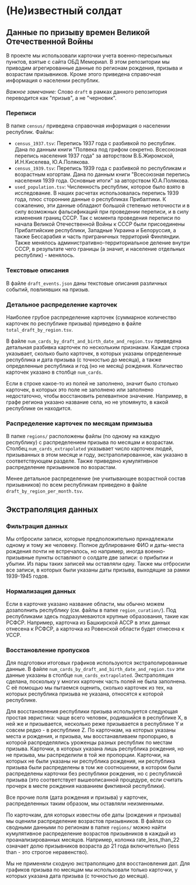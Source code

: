 # (Не)известный солдат
## Данные по призыву времен Великой Отечественной Войны

В проекте мы использовали карточки учета военно-пересыльных пунктов, взятые с сайта ОБД Мемориал. В этом репозитории мы приводим агрегированные данные по регионам рождения, призыва и возрастам призывников. Кроме этого приведена справочная информация о населении республик.

*Важное замечание:* Слово `draft` в рамках данного репозитория переводится как "призыв", а не "черновик".

### Переписи
В папке `census/` приведена справочная информация о населении республик. Файлы:
* `census_1937.tsv`: Перепись 1937 года с разбивкой по республик. Дана по данным книги "Полвека под грифом секретно. Всесоюзная перепись населения 1937 года" за авторством В.Б.Жиромской, И.Н.Киселева, Ю.А.Полякова.
* `census_1939.tsv`: Перепись 1939 года с разбивкой по республикам и возрастным когортам. Дана по данным книги "Всесоюзная перепись населения 1939 года. Основные итоги" за авторством Ю.А.Полякова.
* `used_population.tsv`:  Численность республик, которое было взято в исследование. В наших расчетах использовалась перепись 1939 года, плюс сторонние данные о республиках Прибалтики. К сожалению, эти данные обладают большой степенью неточности  и в силу возможных фальсификаций при проведении переписи, и в силу изменения границ СССР. Так с момента проведения переписи по начала Великой Отечественной Войны к СССР были присоединены Прибалтийские республики, Западные Украина и Белоруссия, а также Бессарабия и часть приграничных территорий Финляндии. Также менялось административно-территориальное деление внутри СССР, в результате чего границы (а значит, и население отдельных республик) - менялось.

### Текстовые описания
В файле `draft_events.json` даны текстовые описания различных событий, повлиявших на призыв.

### Детальное распределение карточек
Наиболее грубое распределение карточек (суммарное количество карточек по республике призыва) приведено в файле `total_draft_by_region.tsv`.

В файле `num_cards_by_draft_and_birth_date_and_region.tsv` приведена детальная разбивка карточек по нескольким признакам. Каждая строка указывает, сколько было карточек, в которых указаны определенные республика и дата призыва (с точностью до месяца), а также определенные республика и год (но не месяц) рождения. Количество карточек указано в столбце `num_cards`.

Если в строке какое-то из полей не заполнено, значит было столько карточек, в которых это поле не заполнено или заполнено недостаточно, чтобы восстановить релевантное значение. Например, в графе региона указано название села, но не упомянуто, в какой республике он находится.

### Распределение карточек по месяцам примзыва
В папке `regions/` расположены файлы (по одному на каждую республику) с распределением призыва по месяцам и возрастам. Столбец `num_cards_extrapolated` указывает число карточек людей, призыванных в этом месяце и году, экстраполированное, как указано в соответствующем разделе. Также приведено кумулятивное распределение призывников по возрастам.

Менее детальное распределение (не учитывающее возрастной состав призывников) по всем республикам приведено в файле `draft_by_region_per_month.tsv`.

## Экстраполяция данных

### Фильтрация данных
Мы отбросили записи, которые предположительно принадлежали одному и тому же человеку. Полное дублирование ФИО и даты-места рождения почти не встречалось, но например, иногда военно-призывные пункты оставляют о солдате две записи: о прибытии и убытии. Из пары таких записей мы оставляли одну. Также мы отбросили все записи, в которых были указаны даты призыва, выходящие за рамки 1939-1945 годов.

### Нормализация данных
Если в карточке указано название области, мы обычно можем дозаполнить республику (см. файлы в папке `region_curation/`). Под республиками здесь подразумеваются крупные образования, такие как РСФСР. Например, карточка из Башкирской АССР в этих данных отнесена к РСФСР, а карточка из Ровенской области будет отнесена к УССР.

### Восстановление пропусков
Для подготовки итоговых графиков используются экстраполированные данные. В файле `num_cards_by_draft_and_birth_date_and_region.tsv` эти данные указаны в столбце `num_cards_extrapolated`.
Экстраполяция сделана, поскольку у многих карточек часть полей не была заполнена. С её помощью мы пытаемся оценить, сколько карточек из тех, на которых республика призыва не указана, относятся к которой республике.

Для восстановления республики призыва используется следующая простая эвристика: чаще всего человек, родившийся в республике X, в ней же и призывается, несколько реже призывается в республике Y и совсем редко - в республике Z. По карточкам, на которых указаны места и рождения, и призыва, мы восстанавливаем пропорцию, в которой распределялись уроженцы разных республик по местам призыва. Карточки, в которых указана лишь республика рождения, но не призыва, мы распределили в той же пропорции. Карточки, на которых не были указаны ни республика рождения, ни республика призыва были распределены в том же соотношении, в котором были распределены карточки без республики рождения, но с республикой призыва (это соответствует вышеописанной процедуре, если считать прочерк в месте рождения названием фиктивной республики).

Все прочие поля (дата рождения и призыва) у карточек, распределенных таким образом, мы оставляли неизменными.

По карточкам, для которых известны обе даты (рождения и призыва) мы оценили распределение возрастов призывников. В файлах со сводными данными по регионам в папке `regions/` можно найти кумулятивное распределение возрастов призывников в каждый из проанализированных месяцов. Например, колонка rate_less_than_22 означает долю призывников возраста до 21 года включительно (less than - это строгое неравенство).

Мы не применяли сходную экстраполяцию для восстановления дат. Для графиков призыва по месяцам мы использовали только карточки, у которых указана дата призыва (с точностью до месяца).
